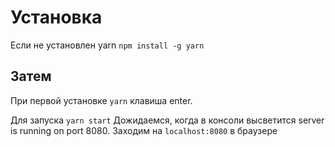 

# Установка

Если не установлен yarn `npm install -g yarn`

## Затем

При первой установке
`yarn` клавиша enter.

Для запуска `yarn start`
Дожидаемся, когда в консоли высветится server is running on port 8080.
Заходим на `localhost:8080` в браузере
